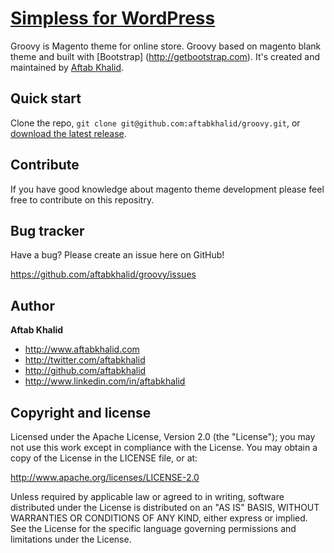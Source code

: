 [Simpless for WordPress](http://aftabkhalid.github.com/simpless)
=================

Groovy is Magento theme for online store. Groovy based on magento blank theme and built with [Bootstrap] (http://getbootstrap.com). It's created and maintained by [Aftab Khalid](http://www.aftabkhalid.com).


Quick start
-----------

Clone the repo, `git clone git@github.com:aftabkhalid/groovy.git`, or [download the latest release](https://github.com/aftabkhalid/groovy/zipball/master).


Contribute
-----------

If you have good knowledge about magento theme development please feel free to contribute on this repositry.


Bug tracker
-----------

Have a bug? Please create an issue here on GitHub!

https://github.com/aftabkhalid/groovy/issues



Author
-------

**Aftab Khalid**

+ http://www.aftabkhalid.com
+ http://twitter.com/aftabkhalid
+ http://github.com/aftabkhalid
+ http://www.linkedin.com/in/aftabkhalid



Copyright and license
---------------------

Licensed under the Apache License, Version 2.0 (the "License");
you may not use this work except in compliance with the License.
You may obtain a copy of the License in the LICENSE file, or at:

   http://www.apache.org/licenses/LICENSE-2.0

Unless required by applicable law or agreed to in writing, software
distributed under the License is distributed on an "AS IS" BASIS,
WITHOUT WARRANTIES OR CONDITIONS OF ANY KIND, either express or implied.
See the License for the specific language governing permissions and
limitations under the License.


